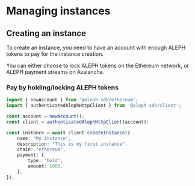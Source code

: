 # Managing instances

## Creating an instance

To create an instance, you need to have an account with enough ALEPH tokens to pay for the instance creation.

You can either choose to lock ALEPH tokens on the Ethereum network, or ALEPH payment streams on Avalanche.

### Pay by holding/locking ALEPH tokens

```typescript
import { newAccount } from '@aleph-sdk/ethereum';
import { authenticatedAlephHttpClient } from '@aleph-sdk/client';

const account = newAccount();
const client = authenticatedAlephHttpClient(account);

const instance = await client.createInstance({
    name: "My instance",
    description: "This is my first instance",
    chain: "ethereum",
    payment: {
        type: "hold",
        amount: 1000,
    },
});
```